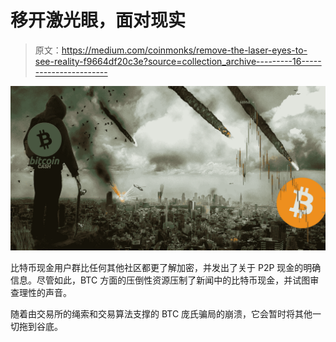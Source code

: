 # 移开激光眼，面对现实

> 原文：<https://medium.com/coinmonks/remove-the-laser-eyes-to-see-reality-f9664df20c3e?source=collection_archive---------16----------------------->

![](img/cfc4481de2ab34b71d1d33b4fad4a2e0.png)

比特币现金用户群比任何其他社区都更了解加密，并发出了关于 P2P 现金的明确信息。尽管如此，BTC 方面的压倒性资源压制了新闻中的比特币现金，并试图审查理性的声音。

随着由交易所的绳索和交易算法支撑的 BTC 庞氏骗局的崩溃，它会暂时将其他一切拖到谷底。
